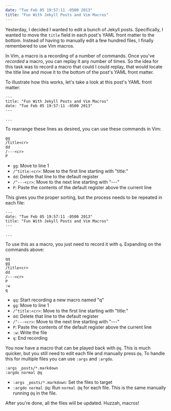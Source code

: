 ```yaml
---
date: "Tue Feb 05 19:57:11 -0500 2013"
title: "Fun With Jekyll Posts and Vim Macros"
---
```


Yesterday, I decided I wanted to edit a bunch of Jekyll posts. Specifically,
I wanted to move the `title` field in each post's YAML front matter to the
bottom. Instead of having to manually edit a few hundred files, I finally
remembered to use Vim macros.

In Vim, a macro is a recording of a number of commands. Once you've _recorded_
a macro, you can replay it any number of times. So the idea for this task was
to record a macro that could I could replay, that would locate the title line
and move it to the bottom of the post's YAML front matter.

To illustrate how this works, let's take a look at this post's YAML front
matter:

```
---
title: "Fun With Jekyll Posts and Vim Macros"
date: "Tue Feb 05 19:57:11 -0500 2013"
---

...
```

To rearrange these lines as desired, you can use these commands in Vim:

```
gg
/title<cr>
dd
/---<cr>
P
```

* `gg`: Move to line 1
* `/^title:<cr>`: Move to the first line starting with "title:"
* `dd`: Delete that line to the default register
* `/^---<cr>`: Move to the next line starting with "\-\-\-"
* `P`: Paste the contents of the default register above the current line

This gives you the proper sorting, but the process needs to be repeated in each
file:

```
---
date: "Tue Feb 05 19:57:11 -0500 2013"
title: "Fun With Jekyll Posts and Vim Macros"
---

...
```

To use this as a macro, you just need to record it with `q`. Expanding on the
commands above:

```
qq
gg
/title<cr>
dd
/---<cr>
P
:w
q
```

* `qq`: Start recording a new macro named "q"
* `gg`: Move to line 1
* `/^title:<cr>`: Move to the first line starting with "title:"
* `dd`: Delete that line to the default register
* `/^---<cr>`: Move to the next line starting with "\-\-\-"
* `P`: Paste the contents of the default register above the current line
* `:w`: Write the file
* `q`: End recording

You now have a macro that can be played back with `@q`. This is much quicker,
but you still need to edit each file and manually press `@q`. To handle this
for multiple files you can use `:args` and `:argdo`.

```
:args _posts/*.markdown
:argdo normal @q
```

* `:args _posts/*.markdown`: Set the files to target
* `:argdo normal @q`: Run `normal @q` for each file. This is the same manually
running `@q` in the file.

After you're done, all the files will be updated. Huzzah, macros!
